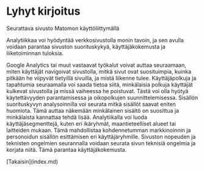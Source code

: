 # Lyhyt kirjoitus
<p>
  Seurattava sivusto Matomon käyttöliittymällä
</p>
<P>
  Analytiikkaa voi hyödyntää verkkosivustolla monin tavoin, ja sen avulla voidaan parantaa sivuston suorituskykyä, käyttäjäkokemusta ja liiketoiminnan tuloksia.
</P>
<p>
  Google Analytics tai muut vastaavat työkalut voivat auttaa seuraamaan, miten käyttäjät navigoivat sivustolla, mitkä sivut ovat suosituimpia, kuinka pitkään he viipyvät tietyillä sivuilla, ja mistä liikenne tulee.
  Käyttäjäpolkuja ja tapahtumia seuraamalla voi saada tietoa siitä, minkälaisia polkuja käyttäjät kulkevat sivustolla ja missä vaiheessa he poistuvat. Tästä voi olla hyötyä käytettävyyden parantamisessa ja oikopolkujen suunnittelemisessa. Sisällön suorituskyvyn analysoinnilla voi seurata mitkä sisällöt saavat eniten huomiota. Tämä auttaa näkemään minkälainen sisältö on suosittua ja minkälaista kannattaa tehdä lisää. Analytiikalla voi luoda käyttäjäsegmenttejä, kuten eri ikäryhmät, maantieteelliset alueet tai laitteiden mukaan. Tämä mahdollistaa kohdennetumman markkinoinnin ja personoidun sisällön esittämisen eri käyttäjäryhmille. Sivuston nopeuden ja teknisten ongelmien seurannalla voidaan seurata sivun teknisiä ongelmia ja korjata niitä. Tämä parantaa käyttäjäkokemusta.
</p>
[Takaisin](index.md)
